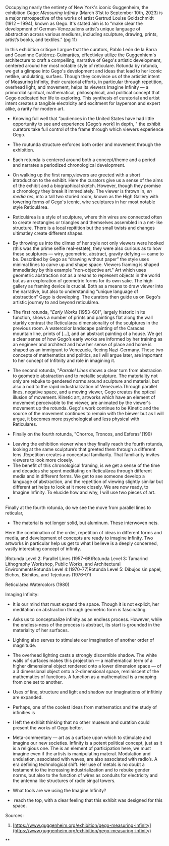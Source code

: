 
Occupying nearly the entirety of New York's iconic Guggenheim, the exhibition *Gego: Measuring Infinity* (March 31st to September 10th, 2023) is a major retrospective of the works of artist Gertrud Louise Goldschmidt (1912 – 1994), known as Gego. It's stated aim is to “make clear the development of German-Venezualens artist’s unique language of abstraction across various mediums, including sculpture, drawing, prints, artist’s books, and textiles.” (pg 11) 

In this exhibition critique I argue that the curators, Pablo León de la Barra and Geaninne Gutiérrez-Guimarães, effectivley utilize the Guggenhiem's architecture to craft a compelling,  narrative of Gego's artistic development, centered around her most notable style of reticulare. Rotunda by rotunda, we get a glimpse into Gego's development and ideas that lead to her iconic netlike, undulating, surfaes. Though they convince us of the artistist intent of Measuring Infinity, their curatorial efforts, in particular through repetition, overhead light, and movement, helps its viewers Imagine Infinity — a primordial spiritual, mathematical, philosophical, and political concept that Gego dedicated her life to exploring. This synthesis of curatorial and artist intent creates a tangible electricity and excitment for layperson and expert alike, a rarity for modern art. 

* Knowing full well that “audiences in the United States have had little opportunity to see and experience [Gego’s work] in depth, " the exhibit curators take full control of the frame through which viewers experience Gego. 
- The routunda structure enforces both order and movement through the exhibition. 
- Each rotunda is centered around both a concept/theme and a period and narrates a periodized chronological development. 
-  On walking up the first ramp,viewers are greeted with a short introduction to the exhibit. Here the curators give us a sense of the aims of the exhibit and a biographical sketch. However, though they promise a chronology they break it immediately. The viewer is thrown in, *en media res*, into a tall two storied room, known as the High Gallery with towering forms of Gego's iconic, wire sculptures in her most notable style Reticulárea. 
- Reticulárea is a style of sculpture, where thin wires are connected often to create rectangles or triangles and themselves assembled in a net-like structure. There is a local repitition but the small twists and changes ultimatley create different shapes.  
-   By throwing us into the climax of her style not only viewers were hooked (this was the prime selfie real-estate), they were also curious as to how these sculptures — wiry, geometric, abstract, gravity defying — came to be. Described by Gego as “drawing without paper” the style uses minimal lines to carve up and shape space. Viewers framing is shaped immediatley by this example "non-objective art." Art which uses geometric abstraction not as a means to represent objects in the world but as an exploration of geometric forms for its own sake. The high gallery as framing device is crucial. Both as a means to draw viewer into the narrative, but also to understanding “unique language of abstraction” Gego is developing. The curators then guide us on Gego's artistic journey to and beyond reticulárea.

-  The first rotunda, "*Early Works* (1953–60)", largely historic in its function, shows a number of prints and paintings flat along the wall starkly contrast the Reticulárea dimensionality of the sculptures in the previous room. A watercolor landscape painting of the Caracas mountain line, prints of [...], and an abstract painting of a house. We get a clear sense of how Gogo’s early works are informed by her training as an engineer and architect and how her sense of place and home is shaped as an immigrant to Venezuela, fleeing Nazi-Germany. These two concepts of mathematics and politics, as I will argue later, are important to her concept of Infitnity and role in imagining it. 
    
-  The second rotunda, "*Parralel Lines* shows a clear turn from abstracion to geometric abstraction and to metallic sculpture. The materiality not only are rebuke to gendered norms around sculpture and material, but also a nod to the rapid industrialization of Venezuela.Through parallel lines, negative space, and a moving viewer, Gego creates the optical illusion of movement. Kinetic art, artworks which have an element of movement perceivable to the viewer, are animated by the viewer's movement up the rotunda. Gego's work continue to be Kinetic and the source of the movement continues to remain with the biewer but as I will argue, it becomes more psychological and less physical with Reticulares.

* Finally on the fourth rotunda,  "Chorros, Troncos, and Esferas"(199)

-   Leaving the exhibition viewer when they finally reach the fourth rotunda, looking at the same sculpture’s that greeted them through a different lens .Repetition creates a conceptual familiarity. That familiarity invites viewers to look more closely. 
-   The benefit of this chronological framing, is we get a sense of the time and decades she spent meditating on Reticulárea through different media and in different forms. We get to see someone develop a language of abstraction, and the repetition of viewing slightly similar but different art helps to look at it more closely. We are now ready, to Imagine Infinity. To elucide how and why, I will use two pieces of art. 
- 

  
  


    

  

Finally at the fourth rotunda, do we see the move from parallel lines to reticular, 

  

-   The material is not longer solid, but aluminum. These interwoven nets.
    

  

Here the combination of the order, repetition of ideas in different forms and media, and development of concepts are ready to imagine infinity. Two artworks in particular help us get to what I believe is a deeply concerned, vastly interesting concept of infinity. 

  
  
  
)Rotunda Level 2: Parallel Lines (1957–68)Rotunda Level 3: Tamarind Lithography Workshop, Public Works, and Architectural EnvironmentsRotunda Level 4:(1970–77)Rotunda Level 5: Dibujos sin papel, Bichos, Bichitos, and Tejeduras (1976–91)

  
  
  
  

Reticulárea Watercolors (1980)

  


  

Imaging Infinity: 

-   It is our mind that must expand the space. Though it is not explicit, her meditation on abstraction through geometric form is fascinating. 
    
-   Asks us to conceptualize infinity as an endless process. However, while the endless-ness of the process is abstract, its start is grounded in the materiality of her surfaces. 
    
-   Lighting also serves to stimulate our imagination of another order of magnitude. 
    
-   The overhead lighting casts a strongly discernible shadow. The white walls of surfaces makes this projection — a mathematical term of a higher dimensional object rendered onto a lower dimension space — of a 3 dimensional object onto a 2-dimensional space, reminiscent of the mathematics of functions. A function as a mathematical is a mapping from one set to another. 
    
-   Uses of line, structure and light and shadow our imaginations of infitiniy are expanded. 
    
-   Perhaps, one of the coolest ideas from mathematics and the study of infinities is 
    
-   I left the exhibit thinking that no other museum and curation could present the works of Gego better.  
    
-   Meta-commentary — art as a surface upon which to stimulate and imagine our new societies. Infinity is a potent political concept, just as it is a religious one. The is an element of participation here, we must imagine even if the artists is manipulating materal. Modulation and undulation, associated with waves, are also associated with radio’s. A era defining technological shift. Her use of metals is no doubt a testament to the increasing industrialization and to rebuke gender norms, but also to the function of wires as conduits for electricity and the antenna like structures of radio singal towers.  
    

  - What tools are we using the Imagine Infinity? 
  
  -    reach the top, with a clear feeling that this exhibit was designed for this space. 
  
  
  
  
  
  
  

  
  
  
  
  
  
  
  
  
  
  
  
  
  

Sources:

  

1.  [https://www.guggenheim.org/exhibition/gego-measuring-infinity](https://www.guggenheim.org/exhibition/gego-measuring-infinity)
    

  
**